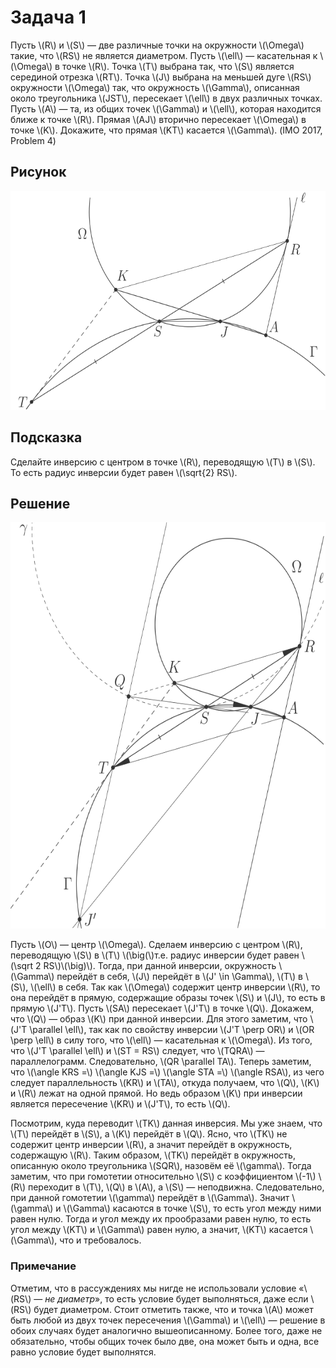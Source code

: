 # Задача 1

Пусть \\(R\\) и \\(S\\) — две различные точки на окружности \\(\Omega\\)
такие, что \\(RS\\) не является диаметром. Пусть \\(\ell\\) — касательная
к \\(\Omega\\) в точке \\(R\\). Точка \\(T\\) выбрана так, что \\(S\\) является
серединой отрезка \\(RT\\). Точка \\(J\\) выбрана на меньшей дуге \\(RS\\)
окружности \\(\Omega\\) так, что окружность \\(\Gamma\\), описанная около
треугольника \\(JST\\), пересекает \\(\ell\\) в двух различных точках.
Пусть \\(A\\) — та, из общих точек \\(\Gamma\\) и \\(\ell\\), которая
находится ближе к точке \\(R\\). Прямая \\(AJ\\) вторично пересекает
\\(\Omega\\) в точке \\(K\\). Докажите, что прямая \\(KT\\) касается \\(\Gamma\\).
(IMO 2017, Problem 4)

## Рисунок
<img class="figure" src="../img/problems/problem1/problem/imo_2017_4_light.svg" height="350">


## Подсказка 

Сделайте инверсию с центром в точке \\(R\\), переводящую
\\(T\\) в \\(S\\). То есть радиус инверсии будет равен \\(\sqrt{2}  RS\\).


## Решение

<img class="figure" src="../img/problems/problem1/solution/imo_2017_4_sol_light.svg" height="650">

Пусть \\(O\\) — центр \\(\Omega\\).
Сделаем инверсию с центром \\(R\\), переводящую \\(S\\) в \\(T\\)
\\(\big(\\)т.е. радиус инверсии будет равен \\(\sqrt 2  RS\\)\\(\big)\\).
Тогда, при данной инверсии, окружность \\(\Gamma\\) перейдёт в себя,
\\(J\\) перейдёт в \\(J' \in \Gamma\\), \\(T\\) в \\(S\\), \\(\ell\\) в себя.
Так как \\(\Omega\\) содержит центр инверсии \\(R\\), то она перейдёт в
прямую, содержащие образы точек \\(S\\) и \\(J\\), то есть в прямую \\(J'T\\).
Пусть \\(SA\\) пересекает \\(J'T\\) в точке \\(Q\\). Докажем, что \\(Q\\) — образ
\\(K\\) при данной инверсии. Для этого заметим, что \\(J'T \parallel \ell\\),
так как по свойству инверсии \\(J'T \perp OR\\) и \\(OR \perp \ell\\) в силу
того, что \\(\ell\\) — касательная к \\(\Omega\\).
Из того, что \\(J'T \parallel \ell\\) и \\(ST = RS\\) следует, что \\(TQRA\\) —
параллелограмм. Следовательно, \\(QR \parallel TA\\). Теперь заметим, что
\\(\angle KRS =\\) \\(\angle KJS =\\) \\(\angle STA =\\) \\(\angle RSA\\), 
из чего следует параллельность \\(KR\\) и \\(TA\\), откуда получаем, что 
\\(Q\\), \\(K\\) и \\(R\\)
лежат на одной прямой. Но ведь образом \\(K\\) при инверсии является
пересечение \\(KR\\) и \\(J'T\\), то есть \\(Q\\).

Посмотрим, куда переводит \\(TK\\) данная инверсия. Мы уже знаем, что
\\(T\\) перейдёт в \\(S\\), а \\(K\\) перейдёт в \\(Q\\). Ясно, что \\(TK\\) не
содержит центр инверсии \\(R\\), а значит перейдёт в окружность, содержащую
\\(R\\). Таким образом, \\(TK\\) перейдёт в окружность, описанную около
треугольника \\(SQR\\), назовём её \\(\gamma\\). Тогда заметим, что при
гомотетии относительно \\(S\\) с коэффициентом \\(-1\\) \\(R\\) переходит в
\\(T\\), \\(Q\\) в \\(A\\), а \\(S\\) — неподвижна. Следовательно, при данной
гомотетии \\(\gamma\\) перейдёт в \\(\Gamma\\). Значит \\(\gamma\\) и \\(\Gamma\\)
касаются в точке \\(S\\), то есть угол между ними равен нулю. Тогда и угол
между их прообразами равен нулю, то есть угол между \\(KT\\) и \\(\Gamma\\)
равен нулю, а значит, \\(KT\\) касается \\(\Gamma\\), что и требовалось.


### Примечание

Отметим, что в рассуждениях мы нигде не использовали условие
«\\(RS\\) — *не диаметр*», то есть
условие будет выполняться, даже если \\(RS\\) будет диаметром.
Стоит отметить также, что и точка \\(A\\) может быть любой из двух точек
пересечения \\(\Gamma\\) и \\(\ell\\) — решение в обоих случаях будет
аналогично вышеописанному. Более того, даже не обязательно, чтобы общих
точек было две, она может быть и одна, все равно условие будет выполнятся.

